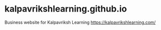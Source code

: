 # kalpavrikshlearning.github.io


Business website for Kalpavriksh Learning
https://kalpavrikshlearning.com/
